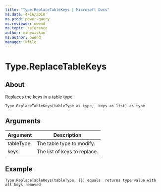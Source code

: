 ```yaml
---
title: "Type.ReplaceTableKeys | Microsoft Docs"
ms.date: 4/16/2018
ms.prod: power-query
ms.reviewer: owend
ms.topic: reference
author: minewiskan
ms.author: owend
manager: kfile
---
```

# Type.ReplaceTableKeys

  
## About  
Replaces the keys in a table type.  
  
```  
Type.ReplaceTableKeys(tableType as type,  keys as list) as type  
```  
  
## Arguments  
  
|Argument|Description|  
|------------|---------------|  
|tableType|The table type to modify.|  
|keys|The list of keys to replace.|  
  
## Example  
  
```  
Type.ReplaceTableKeys(tableType, {}) equals  returns type value with all keys removed  
```  
